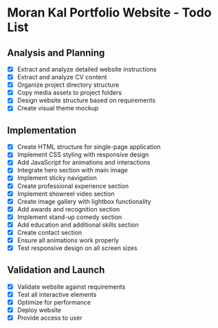 # Moran Kal Portfolio Website - Todo List

## Analysis and Planning
- [x] Extract and analyze detailed website instructions
- [x] Extract and analyze CV content
- [x] Organize project directory structure
- [x] Copy media assets to project folders
- [x] Design website structure based on requirements
- [x] Create visual theme mockup

## Implementation
- [x] Create HTML structure for single-page application
- [x] Implement CSS styling with responsive design
- [x] Add JavaScript for animations and interactions
- [x] Integrate hero section with main image
- [x] Implement sticky navigation
- [x] Create professional experience section
- [x] Implement showreel video section
- [x] Create image gallery with lightbox functionality
- [x] Add awards and recognition section
- [x] Implement stand-up comedy section
- [x] Add education and additional skills section
- [x] Create contact section
- [x] Ensure all animations work properly
- [x] Test responsive design on all screen sizes

## Validation and Launch
- [x] Validate website against requirements
- [x] Test all interactive elements
- [x] Optimize for performance
- [x] Deploy website
- [x] Provide access to user
